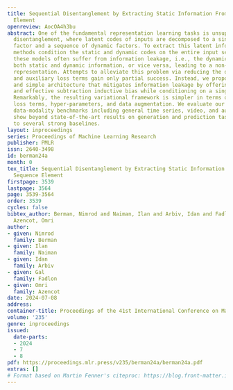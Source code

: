 ```yaml
---
title: Sequential Disentanglement by Extracting Static Information From A Single Sequence
  Element
openreview: AocOA4h3bu
abstract: One of the fundamental representation learning tasks is unsupervised sequential
  disentanglement, where latent codes of inputs are decomposed to a single static
  factor and a sequence of dynamic factors. To extract this latent information, existing
  methods condition the static and dynamic codes on the entire input sequence. Unfortunately,
  these models often suffer from information leakage, i.e., the dynamic vectors encode
  both static and dynamic information, or vice versa, leading to a non-disentangled
  representation. Attempts to alleviate this problem via reducing the dynamic dimension
  and auxiliary loss terms gain only partial success. Instead, we propose a novel
  and simple architecture that mitigates information leakage by offering a simple
  and effective subtraction inductive bias while conditioning on a single sample.
  Remarkably, the resulting variational framework is simpler in terms of required
  loss terms, hyper-parameters, and data augmentation. We evaluate our method on multiple
  data-modality benchmarks including general time series, video, and audio, and we
  show beyond state-of-the-art results on generation and prediction tasks in comparison
  to several strong baselines.
layout: inproceedings
series: Proceedings of Machine Learning Research
publisher: PMLR
issn: 2640-3498
id: berman24a
month: 0
tex_title: Sequential Disentanglement by Extracting Static Information From A Single
  Sequence Element
firstpage: 3539
lastpage: 3564
page: 3539-3564
order: 3539
cycles: false
bibtex_author: Berman, Nimrod and Naiman, Ilan and Arbiv, Idan and Fadlon, Gal and
  Azencot, Omri
author:
- given: Nimrod
  family: Berman
- given: Ilan
  family: Naiman
- given: Idan
  family: Arbiv
- given: Gal
  family: Fadlon
- given: Omri
  family: Azencot
date: 2024-07-08
address:
container-title: Proceedings of the 41st International Conference on Machine Learning
volume: '235'
genre: inproceedings
issued:
  date-parts:
  - 2024
  - 7
  - 8
pdf: https://proceedings.mlr.press/v235/berman24a/berman24a.pdf
extras: []
# Format based on Martin Fenner's citeproc: https://blog.front-matter.io/posts/citeproc-yaml-for-bibliographies/
---
```

